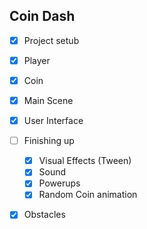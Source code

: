 ## Coin Dash
 - [x] Project setub
 - [x] Player
 - [x] Coin
 - [x] Main Scene
 - [x] User Interface 
 - [ ] Finishing up
   - [x] Visual Effects (Tween)
   - [x] Sound
   - [x] Powerups
   - [x] Random Coin animation
  - [x] Obstacles

